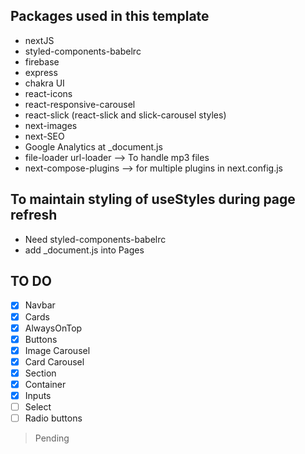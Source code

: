 ## Packages used in this template

- nextJS
- styled-components-babelrc
- firebase
- express
- chakra UI
- react-icons
- react-responsive-carousel
- react-slick (react-slick and slick-carousel styles)
- next-images
- next-SEO
- Google Analytics at \_document.js
- file-loader url-loader --> To handle mp3 files
- next-compose-plugins --> for multiple plugins in next.config.js

## To maintain styling of useStyles during page refresh

- Need styled-components-babelrc
- add \_document.js into Pages

## TO DO

- [x] Navbar
- [x] Cards
- [x] AlwaysOnTop
- [x] Buttons
- [x] Image Carousel
- [x] Card Carousel
- [x] Section
- [x] Container
- [x] Inputs
- [ ] Select
- [ ] Radio buttons

> Pending
